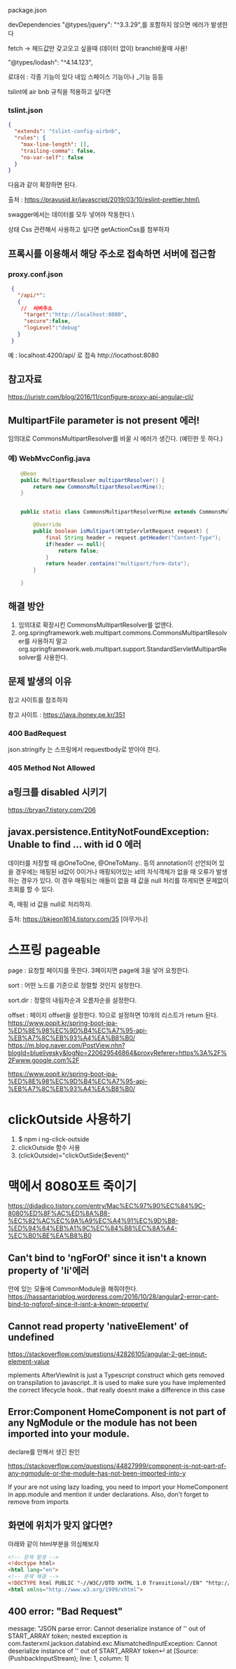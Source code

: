 package.json


devDependencies
"@types/jquery": "^3.3.29",를 포함하지 않으면 에러가 발생한다

fetch -> 헤드값만 갖고오고 싶을때 (데이터 없이)
branch바꿀때 사용!

"@types/lodash": "^4.14.123",

로대쉬 : 각종 기능이 있다 네임 스페이스 기능이나 _기능 등등


tslint에 air bnb 규칙을 적용하고 싶다면



### tslint.json
```json
{
  "extends": "tslint-config-airbnb",
  "rules": {
    "max-line-length": [],
    "trailing-comma": false,
    "no-var-self": false
  }
}

```
다음과 같이 확장하면 된다.

출처 : https://pravusid.kr/javascript/2019/03/10/eslint-prettier.html\


swagger에서는 데이터를 모두 넣어야 작동한다.\


상태 Css 관련해서 사용하고 싶다면 getActionCss를 첨부하자

## 프록시를 이용해서 해당 주소로 접속하면 서버에 접근함

### proxy.conf.json
```json
 {
   "/api/*":
   {
    //  서버주소
     "target":"http://localhost:8080",
     "secure":false,
     "logLevel":"debug"
   }
 }
```

예 : localhost:4200/api/ 로 접속
http://locathost:8080



## 참고자료
https://juristr.com/blog/2016/11/configure-proxy-api-angular-cli/


## MultipartFile parameter is not present 에러!

임의대로 CommonsMultipartResolver를 바꿀 시 에러가 생긴다. (예민한 듯 하다.)


### 예) WebMvcConfig.java
```java
    @Bean
    public MultipartResolver multipartResolver() {
        return new CommonsMultipartResolverMine();
    }


    public static class CommonsMultipartResolverMine extends CommonsMultipartResolver {

        @Override
        public boolean isMultipart(HttpServletRequest request) {
            final String header = request.getHeader("Content-Type");
            if(header == null){
                return false;
            }
            return header.contains("multipart/form-data");
        }

    }
```

## 해결 방안
1. 임의대로 확장시킨 CommonsMultipartResolver를 없앤다.
2. org.springframework.web.multipart.commons.CommonsMultipartResolver를 사용하지 말고 org.springframework.web.multipart.support.StandardServletMultipartResolver를 사용한다.
   
## 문제 발생의 이유
참고 사이트를 참조하자

참고 사이트 : https://java.ihoney.pe.kr/351



### 400 BadRequest
json.stringify 는 스프링에서 requestbody로 받아야 한다.

### 405 Method Not Allowed



## a링크를 disabled 시키기
https://bryan7.tistory.com/206


## javax.persistence.EntityNotFoundException: Unable to find ... with id 0 에러

데이터를 저장할 때 @OneToOne, @OneToMany.. 등의 annotation이 선언되어 있을 경우에는 매핑된 id값이 0이거나 매핑되어있는 id의 자식객체가 없을 때 오류가 발생하는 경우가 있다. 이 경우 매핑되는 애들이 없을 때 값을 null 처리를 하게되면 문제없이 조회를 할 수 있다. 



즉, 매핑 id 값을 null로 처리하자.



출처: https://bkjeon1614.tistory.com/35 [아무거나]


# 스프링 pageable
page : 요청할 페이지를 뜻한다. 3페이지면 page에 3을 넣어 요청한다.

sort : 어떤 노드를 기준으로 정렬할 것인지 설정한다.

sort.dir : 정렬의 내림차순과 오름차순을 설정한다.

offset : 페이지 offset을 설정한다. 10으로 설정하면 10개의 리스트가 return 된다.
https://www.popit.kr/spring-boot-jpa-%ED%8E%98%EC%9D%B4%EC%A7%95-api-%EB%A7%8C%EB%93%A4%EA%B8%B0/
https://m.blog.naver.com/PostView.nhn?blogId=bluelivesky&logNo=220629546864&proxyReferer=https%3A%2F%2Fwww.google.com%2F

https://www.popit.kr/spring-boot-jpa-%ED%8E%98%EC%9D%B4%EC%A7%95-api-%EB%A7%8C%EB%93%A4%EA%B8%B0/




# clickOutside 사용하기
1. $ npm i ng-click-outside
2. clickOutside 함수 사용
3. (clickOutside)="clickOutSide($event)"


# 맥에서 8080포트 죽이기
https://didadico.tistory.com/entry/Mac%EC%97%90%EC%84%9C-8080%ED%8F%AC%ED%8A%B8-%EC%82%AC%EC%9A%A9%EC%A4%91%EC%9D%B8-%ED%94%84%EB%A1%9C%EC%84%B8%EC%8A%A4-%EC%B0%BE%EA%B8%B0



## Can't bind to 'ngForOf' since it isn't a known property of 'li'에러
안에 있는 모듈에 CommonModule을 해줘야한다.
https://hassantariqblog.wordpress.com/2016/10/28/angular2-error-cant-bind-to-ngforof-since-it-isnt-a-known-property/

## Cannot read property 'nativeElement' of undefined
https://stackoverflow.com/questions/42826105/angular-2-get-input-element-value

mplements AfterViewInit is just a Typescript construct which gets removed on transpilation to javascript..It is used to make sure you have implemented the correct lifecycle hook.. that really doesnt make a difference in this case 


## Error:Component HomeComponent is not part of any NgModule or the module has not been imported into your module.
declare를 안해서 생긴 원인

https://stackoverflow.com/questions/44827999/component-is-not-part-of-any-ngmodule-or-the-module-has-not-been-imported-into-y

If your are not using lazy loading, you need to import your HomeComponent in app.module and mention it under declarations. Also, don't forget to remove from imports

## 화면에 위치가 맞지 않다면?
아래와 같이 html부분을 의심해보자
```html
<!-- 문제 발생 -->
<!doctype html>
<html lang="en">
<!-- 문제 해결 -->
<!DOCTYPE html PUBLIC "-//W3C//DTD XHTML 1.0 Transitional//EN" "http://www.w3.org/TR/xhtml1/DTD/xhtml1-transitional.dtd">
<html xmlns="http://www.w3.org/1999/xhtml">
```


## 400 error: "Bad Request"
message: "JSON parse error: Cannot deserialize instance of '' out of START_ARRAY token; nested exception is com.fasterxml.jackson.databind.exc.MismatchedInputException: Cannot deserialize instance of 
'' out of START_ARRAY token↵ at [Source: (PushbackInputStream); line: 1, column: 1]